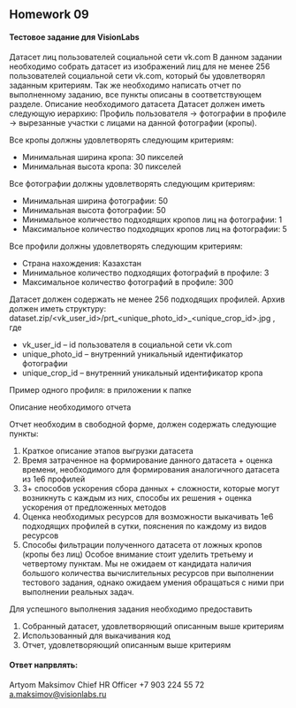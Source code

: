 ## Homework 09

#### Тестовое задание для VisionLabs

Датасет лиц пользователей социальной сети vk.com
В данном задании необходимо собрать датасет из изображений лиц для не менее 256
пользователей социальной сети vk.com, который бы удовлетворял заданным критериям.
Так же необходимо написать отчет по выполненному заданию, все пункты описаны в
соответствующем разделе.
Описание необходимого датасета
Датасет должен иметь следующую иерархию:
Профиль пользователя -> фотографии в профиле -> вырезанные участки с лицами на
данной фотографии (кропы).

Все кропы должны удовлетворять следующим критериям:
- Минимальная ширина кропа: 30 пикселей
- Минимальная высота кропа: 30 пикселей

Все фотографии должны удовлетворять следующим критериям:
- Минимальная ширина фотографии: 50
- Минимальная высота фотографии: 50
- Минимальное количество подходящих кропов лиц на фотографии: 1
- Максимальное количество подходящих кропов лиц на фотографии: 5

Все профили должны удовлетворять следующим критериям:
- Страна нахождения: Казахстан
- Минимальное количество подходящих фотографий в профиле: 3
- Максимальное количество фотографий в профиле: 300

Датасет должен содержать не менее 256 подходящих профилей.
Архив должен иметь структуру:
dataset.zip/<vk_user_id>/prt_<unique_photo_id>_<unique_crop_id>.jpg , где
- vk_user_id – id пользователя в социальной сети vk.com
- unique_photo_id – внутренний уникальный идентификатор фотографии
- unique_crop_id – внутренний уникальный идентификатор кропа

Пример одного профиля: в приложении к папке

Описание необходимого отчета

Отчет необходим в свободной форме, должен содержать следующие пункты:
1. Краткое описание этапов выгрузки датасета
2. Время затраченное на формирование данного датасета + оценка времени,
необходимого для формирования аналогичного датасета из 1e6 профилей
3. 3+ способов ускорения сбора данных + сложности, которые могут возникнуть с
каждым из них, способы их решения + оценка ускорения от предложенных методов
4. Оценка необходимых ресурсов для возможности выкачивать 1e6 подходящих
профилей в сутки, пояснения по каждому из видов ресурсов
5. Способы фильтрации полученного датасета от ложных кропов (кропы без лиц)
Особое внимание стоит уделить третьему и четвертому пунктам. Мы не ожидаем от
кандидата наличия большого количества вычислительных ресурсов при выполнении
тестового задания, однако ожидаем умения обращаться с ними при выполнении реальных
задач.

Для успешного выполнения задания необходимо предоставить
1. Собранный датасет, удовлетворяющий описанным выше критериям
2. Использованный для выкачивания код
3. Отчет, удовлетворяющий описанным выше критериям

#### Ответ напрвлять:
Artyom Maksimov
Chief HR Officer
+7 903 224 55 72
a.maksimov@visionlabs.ru


